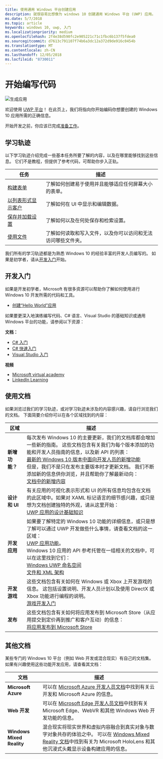 ```yaml
---
title: 使用通用 Windows 平台创建应用
description: 就很容易比想像为 windows 10 创建通用 Windows 平台 (UWP) 应用。
ms.date: 5/7/2018
ms.topic: article
keywords: windows 10, uwp, 入门
ms.localizationpriority: medium
ms.openlocfilehash: 2f4e38d590fc2e905221c71c1fbc6b137f5fdea0
ms.sourcegitcommit: d7613c791107f74b6a3dc12a372d9de916c0454b
ms.translationtype: MT
ms.contentlocale: zh-CN
ms.lasthandoff: 12/05/2018
ms.locfileid: "8730011"
---
```

# <a name="start-coding"></a>开始编写代码

![生成应用](images/build-your-app.png)

欢迎使用 [UWP 平台](universal-application-platform-guide.md)！ 在此页上，我们将指向你开始编码你想要创建的 Windows 10 应用所需的正确信息。

开始开发之前，你应该已完成[准备工作](get-set-up.md)。

## <a name="learning-tracks"></a>学习轨迹

以下学习轨迹介绍完成一些基本任务所要了解的内容，以及在哪里能够找到这些信息。 它们不是教程，但提供了参考代码，可帮助你步入正轨。

| 任务 | 描述 |
| --- | --- |
| [构建表单](construct-form-learning-track.md) | 了解如何创建易于使用并且能够适应任何屏幕大小的表单。 | 
| [以列表形式显示客户](display-customers-in-list-learning-track.md) | 了解如何在 UI 中显示和编辑数据。 | 
| [保存并加载设置](settings-learning-track.md) | 了解如何以及在何处保存和检索设置。 |
| [使用文件](fileio-learning-track.md) | 了解如何读取和写入文件，以及你可以访问和无法访问哪些文件夹。 | 

我们所有的学习轨迹都是为熟悉 Windows 10 的经验丰富的开发人员编写的。 如果是初学者，请从[开发入门](#For-new-developers)开始。

## <a name="for-new-developers"></a>开发入门

如果是开发初学者，Microsoft 有很多资源可以帮助你了解如何使用进行 Windows 10 开发所需的代码和工具。 

* [创建“Hello World”应用](your-first-app.md)

如果要更深入地演练编写代码、C# 语言、Visual Studio 的基础知识或通用 Windows 平台的功能，请参阅以下资源：

**文档：**

* [C# 入门](https://docs.microsoft.com/dotnet/csharp/getting-started/)
* [C# 快速入门](https://docs.microsoft.com/dotnet/csharp/quick-starts/index)
* [Visual Studio 入门](https://docs.microsoft.com/visualstudio/ide/)

**视频**

* [Microsoft virtual academy](https://mva.microsoft.com/training-topics/c-app-development#!level=Beginner&lang=1033)
* [LinkedIn Learning](https://www.linkedin.com/learning/learning-universal-windows-app-development/welcome)

## <a name="using-the-docs"></a>使用文档

如果浏览过我们的学习轨迹，或对学习轨迹未涉及的内容感兴趣，请自行浏览我们的文档。 下面简要介绍你可以在各个区域找到的内容：

| 区域 | 描述 |
| --- | --- |
| **新增功能？** | 每次发布 Windows 10 的主要更新，我们的文档库都会增加一些新的指南。 这些文档包含有关我们为每个版本添加的功能和开发人员指南的信息，以及新 API 的列表： </br>   [最新的 Windows 10 版本中面向开发人员的新增功能](../whats-new/windows-10-version-latest.md) </br> 但是，我们不是只在发布主要版本时才更新文档。 我们不断添加新的信息供你浏览，并且帮助你了解最新动向： </br>   [文档中的新增内容](../whats-new/windows-docs-latest.md) |
| **设计和 UI** | 有关应用的可视化表示形式和 UI 的所有信息均包含在文档的此区域中。如果对 XAML 标记语言的细节感兴趣，或只是想为文档创建独特的外观，请从这里开始： </br>   [UWP 应用的设计基础知识](../design/basics/index.md) |
| **开发应用** | 如果要了解特定的 Windows 10 功能的详细信息，或只是想了解可以通过 UWP 开发做些什么事情，请查看文档的这一区域： </br>   [UWP 应用功能](../develop/index.md)。 </br> Windows 10 应用的 API 参考托管在一组相关的文档中，可以在这里找到它们： </br>   [Windows UWP 命名空间](https://docs.microsoft.com/en-us/uwp/api/) </br>   [文件和 XML 架构](https://docs.microsoft.com/uwp/schemas/) |
| **开发游戏** | 这些文档包含有关如何在 Windows 或 Xbox 上开发游戏的信息。 这包括设置说明、开发人员计划以及使用 DirectX 或 Xbox 功能进行编程的说明。 </br>   [游戏开发入门](../gaming/getting-started.md) |
| **发布** | 这些文档包含有关如何将应用发布到 Microsoft Store（从应用提交到定价再到推广和客户互动）的信息： </br>   [将应用发布到 Microsoft Store](../publish/index.md) |

## <a name="other-docs"></a>其他文档

某些专门的 Windows 10 平台（例如 Web 开发或混合现实）有自己的文档集。 如果有兴趣使用这些功能开发应用，请查看其文档：

| 文档 | 描述 |
| --- | --- |
| **Microsoft Azure** | 可以在 [Microsoft Azure 开发人员文档](https://docs.microsoft.com/azure/)中找到有关云开发和 Microsoft Azure 的信息。 |
| **Web 开发** | 可以在 [Microsoft Edge 开发人员文档](https://docs.microsoft.com/microsoft-edge/)中找到有关 Microsoft Edge、WebVR 和其他 Windows Web 开发功能的信息。 |
| **Windows Mixed Reality** | 混合现实将现实世界和虚拟内容融合到真实对象与数字对象共存的体验之中。 可以在 [Windows Mixed Reality 文档](https://docs.microsoft.com/en-us/windows/mixed-reality/)中找到有关为 Microsoft HoloLens 和其他沉浸式头戴显示设备构建应用的信息。|

